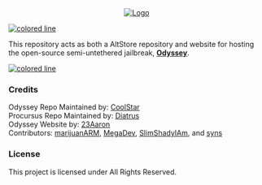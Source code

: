 <center>
  <a href="#"><img src="https://i.imgur.com/hDqP9sV.png" alt="Logo"></a>
</center>

<a href="#"><img src="https://i.imgur.com/y4oV9VV.png" alt="colored line"></a>

This repository acts as both a AltStore repository and website for hosting</br>
the open-source semi-untethered jailbreak, **[Odyssey](https://github.com/Odyssey-Team/Odyssey)**.</br>

<a href="#credits"><img src="https://i.imgur.com/y4oV9VV.png" alt="colored line"></a>

### Credits
Odyssey Repo Maintained by: [CoolStar](https://github.com/coolstar)<br/>
Procursus Repo Maintained by: [Diatrus](https://github.com/Diatrus)<br/>
Odyssey Website by: [23Aaron](https://github.com/23Aaron)<br/>
Contributors: [marijuanARM](https://github.com/marijuanARM), [MegaDev](https://github.com/MegaDevIOS), [SlimShadyIAm](https://github.com/SlimShadyIAm), and [syns](https://github.com/syns)

### License
This project is licensed under All Rights Reserved.
